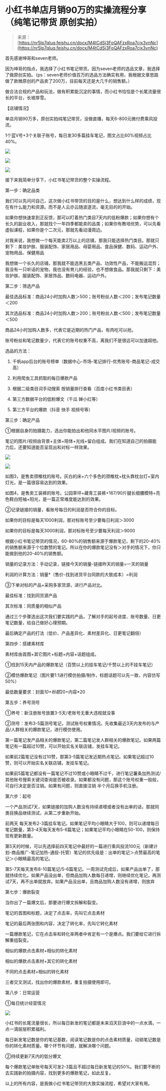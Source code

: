 # 小红书单店月销90万的实操流程分享（纯笔记带货 原创实拍）

> 来源：[https://nr5lp7qluq.feishu.cn/docx/M4tCdSj3FoQAFzxRoa7cjx3vnNc](https://nr5lp7qluq.feishu.cn/docx/M4tCdSj3FoQAFzxRoa7cjx3vnNc)

首先感谢坤哥和seven老师。

因为坤哥的指点，我选择了小红书笔记带货。因为seven老师的选品文章，我选择了做原创实拍。（ps：seven老师价值百万的选品方法确实有用，我根据文章思路做了款微原创的产品卖了200万，目前每天还是大几千的销售额。）

做合法合规的产品和玩法，做有积累能沉淀的事情，而小红书恰恰是个长尾流量很长的平台，长坡厚雪。

【店铺情况】

单店月销90万多，原创实拍纯笔记带货，没做直播，每天6-800元微付费乘风投流。

1个蓝V号+3个关联子账号，每日发30多篇挂车笔记，图文占比60%视频占比40%。

![](img/a638b199d44b423f67597342a7cc1815.png)

![](img/e543d892c62ead2a44cd90070090686a.png)

![](img/97fbeed5c7110ce47f9f9c396af886d0.png)

接下来我简单分享下，小红书笔记带货的整个实操流程。

第一步：确定品类

我们可以先问问自己，这次做小红书带货的目的是什么，想达到什么样的成绩，现在有什么能力和资源。而不是人云亦云随波逐流，毫无目的的开始。

如果你想快速拿到正反馈，那可以盯着热门类目7天内的低粉爆款；如果你想有个长久的副业收入，那就找个一年四季都能卖的品类；如果你有教培优势，可以先看虚拟课程，如果你是个二次元，那就先看动漫周边。

对我来说，我想做一个每天能卖2万以上的店铺，那我只能选择热门类目。那就只剩下：美妆护肤、服装配饰、家居用品、母婴用品、食品保健、数码、运动户外、宠物用品、保健用品

我想做一个长久的店铺，那我就不能选黑五类产品、功效性产品，不能搬运混剪；我没有一只听话的宠物，我也没有育儿的经验，也不想做食品。那我就只剩下：美妆护肤、服装配饰、家居饰品、数码电器、运动户外。

第二步：筛选产品

最佳选品标准：商品24小时加购人数＞500；账号粉丝人数＜200；发布笔记数量＜200

其次选品标准：商品24小时加购人数＞200；账号粉丝人数＜500；发布笔记数量＜500

商品24小时加购人数多，代表它是近期的热门产品，有肉吃可以抢。

账号粉丝和笔记数量少，代表它的账号权重不高，离我们不是很远可以加速超他。

选品的方法：

1.  千帆app后台的账号榜单（数据中心-市场-笔记排行-优秀账号-商品笔记-成交高）

1.  利用爬虫工具抓取的每日爆款产品

1.  根据二级类目词手动搜索 按销量排行查看（百度小红书类目表）

1.  第三方数据平台的低粉爆文（千瓜 婵小红等）

1.  第三方平台的爆款（抖音 快手 视频号等）

第三步：确定产品

①根据自身的拍摄能力，选出你能拍出和他同水平图片/视频的账号。

笔记的图片/视频由背景+主体+陪体+光线+留白组成。我们在知道自己的拍摄能力后，还要知道能否呈现出和对标一样效果。

![](img/1aab0f8af43ed1567315a99823ab2422.png)

![](img/44788383f0150ed9ad9fc3217b3bbd65.png)

如图3，是售卖颈椎枕的账号。灰白的床+六个多色的颈椎枕+枕头靠枕台灯+室内灯光，是一篇很容易达到的效果。

如图4，是售卖工装裤的账号。公园草坪+藏青工装裤+167/90斤腿长细腰模特+亮色鞋白短袖+阳光，是一篇正常难度能达到的效果。

②记录链接的销量，看账号每日的利润是否符合你的目标。

如果你的目标是每天1000利润，那对标账号至少要每日利润＞3000

如果你的目标是每天3000利润，那对标账号至少要每天利润＞9000

根据小红书笔记带货的情况，60-80%的销售额来源于爆款笔记，剩下的20-40%的销售额来源于个位数赞的笔记。所以在你的爆款笔记没有＞对手的情况下，你只能做到他的20-40%的销售额。

销量的记录方法：手动记录，链接今天的销量-链接昨天的销量=一天的销量

利润的计算方法：销量*（售价-找到进货平台同款的大致成本）=利润

③下单对标的产品+采购多家货源，进行产品对比。

最佳标准：找到同货源产品

其次标准：同质量的相似产品

通过三个步骤选出这次我们要实践的产品，了解对手的起号进度、账号数量、日更笔记数量，给自己做好心理预期。

最后确定产品的打法（低价、产品差异化、素材差异化、日更笔记翻倍）

第四步：搭建素材库

素材库由首图+其它图片+标题+内容+话题组成。

①找到15天内产品的爆款笔记（百赞以上的挂车笔记/千赞以上的不挂车笔记）

②模仿爆款笔记（图片要1:1进行模仿拍摄/制作，标题话题可以先一致，内容仿写50%）

最低数量要求：封面*10+标题*20+内容*20

第五步：养号测号

①养号：新注册账号放置3-5天/老账号无重大违规就没事

②测号：发布3-5篇测号笔记，测试账号权重情况。先收集最近3天内发布的与产品/人群相关的爆款笔记，进行模仿使用。

第一篇笔记发产品相关的爆款笔记，第二篇笔记发人群相关的爆款笔记。如果两篇笔记有一篇超过10赞，可以开始实名关联店铺，发挂车笔记。

如果前2篇笔记没有过10赞，那第3-5篇笔记发近期热点笔记。如果笔记超过10赞，则可以开始实名关联店铺，发挂车笔记。

如果前5篇笔记都没有一篇笔记不过10赞或小眼睛不过千，进行笔记薯条加热测试/其他账号搜索关键词查询是否被收录。如果都没有问题，那这个账号权重一般般，可自行决定是否注销。如果有问题，则直接注销 半个月后换手机注册。

第六步：起号

一个产品测试7天，如果链接的加购人数没有持续递增或者没有出单的话，那就同类目换品继续测试，从第二步重新开始。

前两天 每天发布2-3篇挂车笔记。如果笔记平均小眼睛大于100，则可以递增每日笔记数量，第3-4天每天发布5-6篇笔记；如果笔记平均小眼睛在50-100，则保持现有更新数量。

第5天的时候，可以先选择前四天笔记中最好的一篇进行乘风投流100元（新建计划-商品推广-笔记加热-通投-托管）笔记的优先级是：出单的笔记＞点赞最高的笔记＞小眼睛最高的笔记。

第5-7天每天发布8-10篇笔记/5-6篇笔记。一周测试完成后，如果产品出单了，那就持续优化。如果产品没出单，但商品加购人数每日递增，则继续优化笔记，再测试7天，再不出单就放弃。如果产品没出单，且商品加购人数没有递增，则放弃

第七步：爆款裂变

当你出了一篇爆文后，那要进行爆文拆解和裂变。

笔记的首图和标题，决定了点击率，先叫它点击素材

笔记的最后两张图和内容，决定了转化率，先叫它转化素材

一篇爆款笔记，它在点击率和转化率两者中肯定有一个是爆点。我们要给它进行拆解重组裂变。

相似的爆款点击素材+相似的转化素材

相似的爆款点击素材+其它的转化素材

不同的点击素材+相似的转化素材

三者交叉测试，找出你的爆款素材，重复拍摄使用即可。

第八步：日常运营

①每日统计经营情况

![](img/a2fa0b2d1780b231fda648bbcc77a888.png)

小红书的长尾流量很长，所以每日新发的笔记都是未来滔天巨浪中的一点水滴，一点一滴层层积累福利。

每日新发笔记数是你的笔记基数，阅读笔记数是你的点击素材质量，动销笔记数是你的转化素材质量。哪个环节有问题，就解决哪个问题。

②持续更新7天内的低分爆文

每个爆款笔记单账号每天可发2-3篇且不超过每日新发笔记的50%。我们要不断的去实践新的拍摄内容，找到更多的爆款笔记，如此反复。

以上的所有内容，是我做小红书笔记带货的大致实操流程，希望对大家有用。